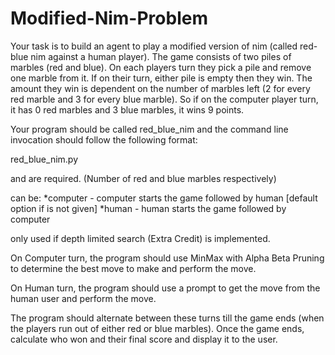 # Modified-Nim-Problem
Your task is to build an agent to play a modified version of nim (called red-blue nim against a human player). The game consists of two piles of marbles (red and blue). On each players turn they pick a pile and remove one marble from it. If on their turn, either pile is empty then they win. The amount they win is dependent on the number of marbles left (2 for every red marble and 3 for every blue marble). So if on the computer player turn, it has 0 red marbles and 3 blue marbles, it wins 9 points.

Your program should be called red_blue_nim and the command line invocation should follow the following format:

red_blue_nim.py <num-red> <num-blue> <first-player> <depth>
  
<num-red> and <num-blue> are required. (Number of red and blue marbles respectively)
  
 <first-player> can be:
*computer - computer starts the game followed by human [default option if <first-player> is not given]
*human - human starts the game followed by computer
   
<depth>  only used if depth limited search (Extra Credit) is implemented.
  
On Computer turn, the program should use MinMax with Alpha Beta Pruning to determine the best move to make and perform the move.
  
On Human turn, the program should use a prompt to get the move from the human user and perform the move.
  
The program should alternate between these turns till the game ends (when the players run out of either red or blue marbles). Once the game ends, calculate who won and their final score and display it to the user.
